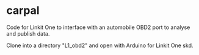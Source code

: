 # carpal
Code for Linkit One to interface with an automobile OBD2 port to analyse and publish data. 

Clone into a directory "L1_obd2" and open with Arduino for Linkit One skd. 

